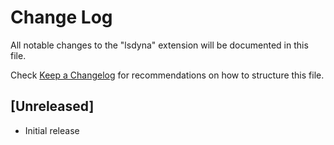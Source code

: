 # Change Log
All notable changes to the "lsdyna" extension will be documented in this file.

Check [Keep a Changelog](http://keepachangelog.com/) for recommendations on how to structure this file.

## [Unreleased]
- Initial release